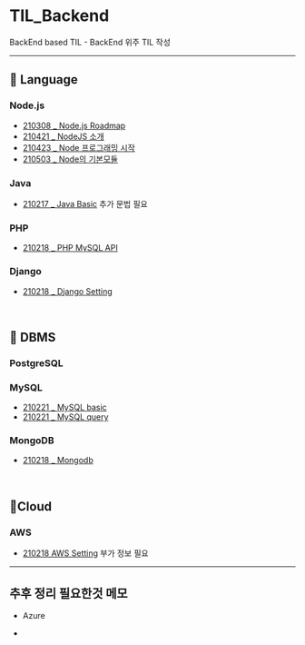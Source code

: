 # TIL_Backend

BackEnd based TIL - BackEnd 위주 TIL 작성

------------------

## 🥨 Language

### Node.js

* [210308 _ Node.js Roadmap](https://github.com/dmsdl950823/TIL_Backend/blob/main/Langauge/Node.js/210308%20Node.js%20Roadmap.md)
* [210421 _ NodeJS 소개](Langauge/Node.js/210421_NodeJS%20소개.md)
* [210423 _ Node 프로그래밍 시작](Langauge/Node.js/210423_Node%20프로그래밍%20시작.md)
* [210503 _ Node의 기본모듈](Langauge/Node.js/210503_Node의%20기본모듈.md)

### Java

* [210217 _ Java Basic](https://github.com/dmsdl950823/TIL_Backend/blob/main/Langauge/Java/210217_Java%20Basic.md) 추가 문법 필요

### PHP

* [210218 _ PHP MySQL API](https://github.com/dmsdl950823/TIL_Backend/blob/main/Langauge/PHP/210218_PHP%20MySQL%20API.md)

### Django

* [210218 _ Django Setting](https://github.com/dmsdl950823/TIL_Backend/blob/main/Langauge/Django/210118_Django%20Setting.md)

<br>

## 🥨 DBMS

### PostgreSQL

### MySQL

* [210221 _ MySQL basic](https://github.com/dmsdl950823/TIL_Backend/blob/main/DBMS/MySQL/210221_MySQL%20basic.md)
* [210221 _ MySQL query](https://github.com/dmsdl950823/TIL_Backend/blob/main/DBMS/MySQL/210221_MySQL%20query.md)

### MongoDB

* [210218 _ Mongodb](https://github.com/dmsdl950823/TIL_Backend/blob/main/DBMS/Mongodb/210218_Mongodb.md)

<br>

## 🥨Cloud

### AWS

* [210218 AWS Setting](https://github.com/dmsdl950823/TIL_Backend/blob/main/Cloud/AWS/210218_AWS%20setting.md) 부가 정보 필요

---------------------------

## 추후 정리 필요한것 메모

* Azure

*
